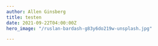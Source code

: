 ```yaml
---
author: Allen Ginsberg
title: testen
date: 2021-09-22T04:00:00Z
hero_image: "/ruslan-bardash-g83y6do219w-unsplash.jpg"

---
```

